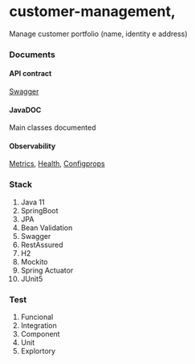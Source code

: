 # customer-management,
Manage customer portfolio (name, identity e address)

### Documents

#### API contract
 [Swagger](http://localhost:8080/swagger-ui.html)
#### JavaDOC
 Main classes documented</dd>
#### Observability</dt>
 [Metrics](http://localhost:8080/actuator/metrics), [Health](http://localhost:8080/actuator/health), [Configprops](http://localhost:8080/actuator/health)


### Stack
1. Java 11
2. SpringBoot
3. JPA
4. Bean Validation
5. Swagger
6. RestAssured
7. H2
8. Mockito
9. Spring Actuator
10. JUnit5

### Test
1. Funcional
2. Integration
3. Component
4. Unit
5. Explortory
